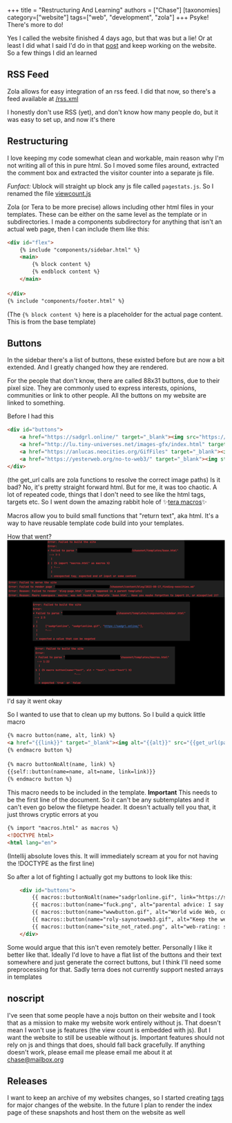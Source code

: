 +++
title = "Restructuring And Learning"
authors = ["Chase"]
[taxonomies]
category=["website"]
tags=["web", "development", "zola"]
+++
Psyke! There's more to do!

Yes I called the website finished 4 days ago, but that was but a lie! Or at least I did what I said I'd do in that 
[post](@/about-website/2023-08-17_finishing-touches/index.md) and keep working on the website. So a few things I did an learned

## RSS Feed
Zola allows for easy integration of an rss feed. I did that now, so there's a feed available at [/rss.xml](/rss.xml)

I honestly don't use RSS (yet), and don't know how many people do, but it was easy to set up, and now it's there

## Restructuring
I love keeping my code somewhat clean and workable, main reason why I'm not writing all of this in pure html. 
So I moved some files around, extracted the comment box and extracted the visitor counter into a separate js file.

*Funfact:* Ublock will straight up block any js file called `pagestats.js`. So I renamed the file [viewcount.js](https://github.com/Chase22/chasenet/blob/3a6457852bebe81fcbe49cb6df3e1ed238cfa2d1/static/scripts/viewcount.js)

Zola (or Tera to be more precise) allows including other html files in your templates. These can be either on the same 
level as the template or in subdirectories. I made a components subdirectory for anything that isn't an actual web page, 
then I can include them like this:

```html
<div id="flex">
    {% include "components/sidebar.html" %}
    <main>
        {% block content %}
        {% endblock content %}
    </main>

</div>
{% include "components/footer.html" %}
```
(The `{% block content %}` here is a placeholder for the actual page content. This is from the base template)

## Buttons
In the sidebar there's a list of buttons, these existed before but are now a bit extended. And I greatly changed how they are rendered.

For the people that don't know, there are called 88x31 buttons, due to their pixel size. 
They are commonly used to express interests, opinions, communities or link to other people. All the buttons on my website are linked to something.

Before I had this
```html
<div id="buttons">
    <a href="https://sadgrl.online/" target="_blank"><img src="https://sadgrl.online/assets/images/buttons/sadgrlonline.gif"></a>
    <a href="http://lu.tiny-universes.net/images-gfx/index.html" target="_blank"><img src={{get\_url(path="images/buttons/fuck.png")}}></a>
    <a href="https://anlucas.neocities.org/GifFiles" target="_blank"><img src={{get\_url(path="images/buttons/wwwbutton.gif")}}></a>
    <a href="https://yesterweb.org/no-to-web3/" target="_blank"><img style="border:1px solid white;" src="https://yesterweb.org/no-to-web3/img/roly-saynotoweb3.gif"></a>
</div>
```
(the get_url calls are zola functions to resolve the correct image paths)
Is it bad? No, it's pretty straight forward html. But for me, it was too chaotic. 
A lot of repeated code, things that I don't need to see like the html tags, targets etc. So I went down the amazing rabbit hole of ✨[tera macros](https://keats.github.io/tera/docs/#macros)✨

Macros allow you to build small functions that "return text", aka html. It's a way to have reusable template code build into your templates.

How that went?
![Lot's of errors](working_well.png)
I'd say it went okay

So I wanted to use that to clean up my buttons. So I build a quick little macro
```html
{% macro button(name, alt, link) %}
<a href="{{link}}" target="_blank"><img alt="{{alt}}" src="{{get_url(path='images/buttons/'~name)}}"></a>
{% endmacro button %}

{% macro buttonNoAlt(name, link) %}
{{self::button(name=name, alt=name, link=link)}}
{% endmacro button %}
```

This macro needs to be included in the template. **Important** 
This needs to be the first line of the document. So it can't be any subtemplates and it can't even go below the 
filetype header. It doesn't actually tell you that, it just throws cryptic errors at you

```html
{% import "macros.html" as macros %}
<!DOCTYPE html>
<html lang="en">
```
(Intellij absolute loves this. It will immediately scream at you for not having the !DOCTYPE as the first line)

So after a lot of fighting I actually got my buttons to look like this:

````html
    <div id="buttons">
        {{ macros::buttonNoAlt(name="sadgrlonline.gif", link="https://sadgrl.online/") }}
        {{ macros::button(name="fuck.png", alt="parental advice: I say 'fuck' a lot", link="http://lu.tiny-universes.net/images-gfx/index.html") }}
        {{ macros::button(name="wwwbutton.gif", alt="World wide Web, connecting people since 1991", link="https://anlucas.neocities.org/GifFiles") }}
        {{ macros::button(name="roly-saynotoweb3.gif", alt="Keep the web free, say no to web3", link="https://yesterweb.org/no-to-web3") }}
        {{ macros::button(name="site_not_rated.png", alt="web-rating: site is not yet rated", link="http://www.mabsland.com") }}
    </div>
````
Some would argue that this isn't even remotely better. Personally I like it better like that. Ideally 
I'd love to have a flat list of the buttons and their text somewhere and just generate the correct buttons, 
but I think I'll need some preprocessing for that. Sadly terra does not currently support nested arrays in templates

## noscript
I've seen that some people have a nojs button on their website and I took that as a mission to make my website work entirely without js. 
That doesn't mean I won't use js features (the view count is embedded with js). But I want the website to still be useable without js. 
Important features should not rely on js and things that does, should fall back gracefully. If anything doesn't work, 
please email me please email me about it at [chase@mailbox.org](mailto:chase@mailbox.org)

## Releases
I want to keep an archive of my websites changes, so I started creating [tags](https://github.com/Chase22/chasenet/tags) for major changes of the website. 
In the future I plan to render the index page of these snapshots and host them on the website as well
